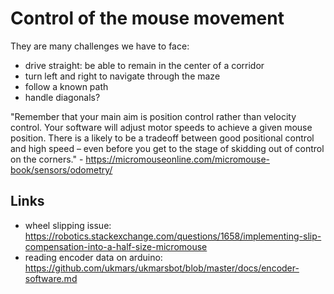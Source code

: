 # Control of the mouse movement

They are many challenges we have to face:

- drive straight: be able to remain in the center of a corridor
- turn left and right to navigate through the maze
- follow a known path
- handle diagonals?

"Remember that your main aim is position control rather than velocity control. Your software will adjust motor speeds to achieve a given mouse position. There is a likely to be a tradeoff between good positional control and high speed – even before you get to the stage of skidding out of control on the corners." - https://micromouseonline.com/micromouse-book/sensors/odometry/

## Links

- wheel slipping issue: https://robotics.stackexchange.com/questions/1658/implementing-slip-compensation-into-a-half-size-micromouse
- reading encoder data on arduino: https://github.com/ukmars/ukmarsbot/blob/master/docs/encoder-software.md
